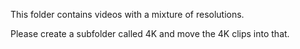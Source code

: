 This folder contains videos with a mixture of resolutions.

Please create a subfolder called 4K and move the 4K clips into that. 